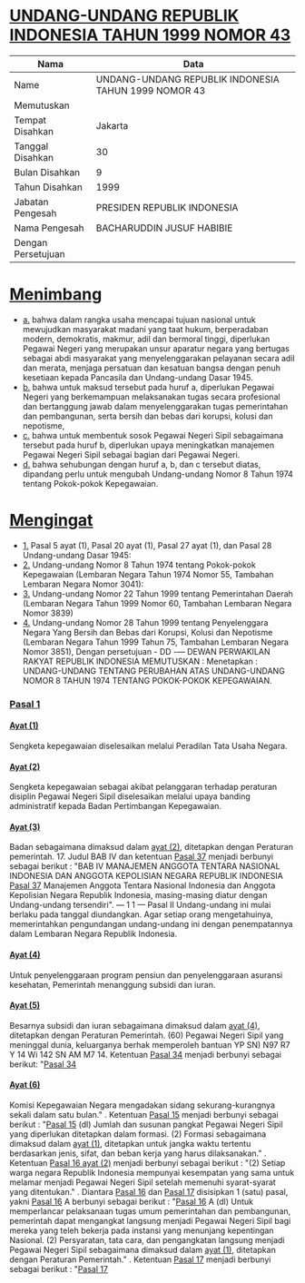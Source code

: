 # [UNDANG-UNDANG REPUBLIK INDONESIA TAHUN 1999 NOMOR 43](http://example.org/legal/document/uu/1999/43)

| Nama | Data |
| ------ | ----- |
|Name|UNDANG-UNDANG REPUBLIK INDONESIA TAHUN 1999 NOMOR 43|
|Memutuskan||
|Tempat Disahkan|Jakarta|
|Tanggal Disahkan|30|
|Bulan Disahkan|9|
|Tahun Disahkan|1999|
|Jabatan Pengesah|PRESIDEN REPUBLIK INDONESIA|
|Nama Pengesah|BACHARUDDIN JUSUF HABIBIE|
|Dengan Persetujuan||
# [Menimbang](http://example.org/legal/document/uu/1999/43/menimbang)

* [a.](http://example.org/legal/document/uu/1999/43/menimbang/point/a) bahwa dalam rangka usaha mencapai tujuan nasional untuk mewujudkan masyarakat madani yang taat hukum, berperadaban modern, demokratis, makmur, adil dan bermoral tinggi, diperlukan Pegawai Negeri yang merupakan unsur aparatur negara yang bertugas sebagai abdi masyarakat yang menyelenggarakan pelayanan secara adil dan merata, menjaga persatuan dan kesatuan bangsa dengan penuh kesetiaan kepada Pancasila dan Undang-undang Dasar 1945.
* [b.](http://example.org/legal/document/uu/1999/43/menimbang/point/b) bahwa untuk maksud tersebut pada huruf a, diperlukan Pegawai Negeri yang berkemampuan melaksanakan tugas secara profesional dan bertanggung jawab dalam menyelenggarakan tugas pemerintahan dan pembangunan, serta bersih dan bebas dari korupsi, kolusi dan nepotisme,
* [c.](http://example.org/legal/document/uu/1999/43/menimbang/point/c) bahwa untuk membentuk sosok Pegawai Negeri Sipil sebagaimana tersebut pada huruf b, diperlukan upaya meningkatkan manajemen Pegawai Negeri Sipil sebagai bagian dari Pegawai Negeri.
* [d.](http://example.org/legal/document/uu/1999/43/menimbang/point/d) bahwa sehubungan dengan huruf a, b, dan c tersebut diatas, dipandang perlu untuk mengubah Undang-undang Nomor 8 Tahun 1974 tentang Pokok-pokok Kepegawaian.
# [Mengingat](http://example.org/legal/document/uu/1999/43/mengingat)

* [1.](http://example.org/legal/document/uu/1999/43/mengingat/point/0001) Pasal 5 ayat (1), Pasal 20 ayat (1), Pasal 27 ayat (1), dan Pasal 28 Undang-undang Dasar 1945:
* [2.](http://example.org/legal/document/uu/1999/43/mengingat/point/0002) Undang-undang Nomor 8 Tahun 1974 tentang Pokok-pokok Kepegawaian (Lembaran Negara Tahun 1974 Nomor 55, Tambahan Lembaran Negara Nomor 3041):
* [3.](http://example.org/legal/document/uu/1999/43/mengingat/point/0003) Undang-undang Nomor 22 Tahun 1999 tentang Pemerintahan Daerah (Lembaran Negara Tahun 1999 Nomor 60, Tambahan Lembaran Negara Nomor 3839)
* [4.](http://example.org/legal/document/uu/1999/43/mengingat/point/0004) Undang-undang Nomor 28 Tahun 1999 tentang Penyelenggara Negara Yang Bersih dan Bebas dari Korupsi, Kolusi dan Nepotisme (Lembaran Negara Tahun 1999 Tahun 75, Tambahan Lembaran Negara Nomor 3851), Dengan persetujuan - DD -— DEWAN PERWAKILAN RAKYAT REPUBLIK INDONESIA MEMUTUSKAN : Menetapkan : UNDANG-UNDANG TENTANG PERUBAHAN ATAS UNDANG-UNDANG NOMOR 8 TAHUN 1974 TENTANG POKOK-POKOK KEPEGAWAIAN.

### [Pasal 1](http://example.org/legal/document/uu/1999/43/pasal/0001)

#### [Ayat (1)](http://example.org/legal/document/uu/1999/43/pasal/0001/version/19990930/ayat/0001)
Sengketa kepegawaian diselesaikan melalui Peradilan Tata Usaha Negara.

#### [Ayat (2)](http://example.org/legal/document/uu/1999/43/pasal/0001/version/19990930/ayat/0002)
Sengketa kepegawaian sebagai akibat pelanggaran terhadap peraturan disiplin Pegawai Negeri Sipil diselesaikan melalui upaya banding administratif kepada Badan Pertimbangan Kepegawaian.

#### [Ayat (3)](http://example.org/legal/document/uu/1999/43/pasal/0001/version/19990930/ayat/0003)
Badan sebagaimana dimaksud dalam [ayat (2)](http://example.org/legal/document/uu/1999/43/pasal/0001/version/19990930/ayat/0002), ditetapkan dengan Peraturan pemerintah. 17. Judul BAB IV dan ketentuan [Pasal 37](http://example.org/legal/document/uu/1999/43/pasal/0037) menjadi berbunyi sebagai berikut : "BAB IV MANAJEMEN ANGGOTA TENTARA NASIONAL INDONESIA DAN ANGGOTA KEPOLISIAN NEGARA REPUBLIK INDONESIA [Pasal 37](http://example.org/legal/document/uu/1999/43/pasal/0037) Manajemen Anggota Tentara Nasional Indonesia dan Anggota Kepolisian Negara Republik Indonesia, masing-masing diatur dengan Undang-undang tersendiri". — 1 1 — Pasal II Undang-undang ini mulai berlaku pada tanggal diundangkan. Agar setiap orang mengetahuinya, memerintahkan pengundangan undang-undang ini dengan penempatannya dalam Lembaran Negara Republik Indonesia.

#### [Ayat (4)](http://example.org/legal/document/uu/1999/43/pasal/0001/version/19990930/ayat/0004)
Untuk penyelenggaraan program pensiun dan penyelenggaraan asuransi kesehatan, Pemerintah menanggung subsidi dan iuran.

#### [Ayat (5)](http://example.org/legal/document/uu/1999/43/pasal/0001/version/19990930/ayat/0005)
Besarnya subsidi dan iuran sebagaimana dimaksud dalam [ayat (4)](http://example.org/legal/document/uu/1999/43/pasal/0001/version/19990930/ayat/0004), ditetapkan dengan Peraturan Pemerintah. (60) Pegawai Negeri Sipil yang meninggal dunia, keluarganya berhak memperoleh bantuan YP SN) N97 R7 Y 14 Wi 142 SN AM M7 14. Ketentuan [Pasal 34](http://example.org/legal/document/uu/1999/43/pasal/0034) menjadi berbunyi sebagai berikut: "[Pasal 34](http://example.org/legal/document/uu/1999/43/pasal/0034)

#### [Ayat (6)](http://example.org/legal/document/uu/1999/43/pasal/0001/version/19990930/ayat/0006)
Komisi Kepegawaian Negara mengadakan sidang sekurang-kurangnya sekali dalam satu bulan." . Ketentuan [Pasal 15](http://example.org/legal/document/uu/1999/43/pasal/0015) menjadi berbunyi sebagai berikut : "[Pasal 15](http://example.org/legal/document/uu/1999/43/pasal/0015) (dl) Jumlah dan susunan pangkat Pegawai Negeri Sipil yang diperlukan ditetapkan dalam formasi. (2) Formasi sebagaimana dimaksud dalam [ayat (1)](http://example.org/legal/document/uu/1999/43/pasal/0001/version/19990930/ayat/0001), ditetapkan untuk jangka waktu tertentu berdasarkan jenis, sifat, dan beban kerja yang harus dilaksanakan." . Ketentuan [Pasal 16 ayat (2)](http://example.org/legal/document/uu/1999/43/pasal/0001/version/19990930/ayat/0002) menjadi berbunyi sebagai berikut : "(2) Setiap warga negara Republik Indonesia mempunyai kesempatan yang sama untuk melamar menjadi Pegawai Negeri Sipil setelah memenuhi syarat-syarat yang ditentukan." . Diantara [Pasal 16](http://example.org/legal/document/uu/1999/43/pasal/0016) dan [Pasal 17](http://example.org/legal/document/uu/1999/43/pasal/0017) disisipkan 1 (satu) pasal, yakni [Pasal 16](http://example.org/legal/document/uu/1999/43/pasal/0016) A berbunyi sebagai berikut : "[Pasal 16](http://example.org/legal/document/uu/1999/43/pasal/0016) A (dl) Untuk memperlancar pelaksanaan tugas umum pemerintahan dan pembangunan, pemerintah dapat mengangkat langsung menjadi Pegawai Negeri Sipil bagi mereka yang teleh bekerja pada instansi yang menunjang kepentingan Nasional. (2) Persyaratan, tata cara, dan pengangkatan langsung menjadi Pegawai Negeri Sipil sebagaimana dimaksud dalam [ayat (1)](http://example.org/legal/document/uu/1999/43/pasal/0001/version/19990930/ayat/0001), ditetapkan dengan Peraturan Pemerintah." . Ketentuan [Pasal 17](http://example.org/legal/document/uu/1999/43/pasal/0017) menjadi berbunyi sebagai berikut : "[Pasal 17](http://example.org/legal/document/uu/1999/43/pasal/0017)
